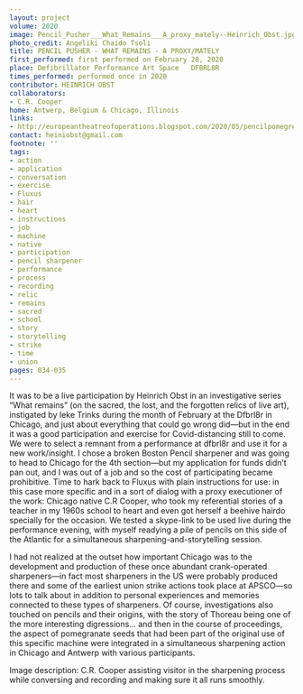 ```yaml
---
layout: project
volume: 2020
image: Pencil_Pusher___What_Remains___A_proxy_mately--Heinrich_Obst.jpg
photo_credit: Angeliki Chaido Tsoli
title: PENCIL PUSHER - WHAT REMAINS - A PROXY/MATELY
first_performed: first performed on February 28, 2020
place: Defibrillator Performance Art Space   DFBRL8R
times_performed: performed once in 2020
contributor: HEINRICH OBST
collaborators:
- C.R. Cooper
home: Antwerp, Belgium & Chicago, Illinois
links:
- http://europeantheatreofoperations.blogspot.com/2020/05/pencilpomegrenade-beehive.html
contact: heiniobst@gmail.com
footnote: ''
tags:
- action
- application
- conversation
- exercise
- Fluxus
- hair
- heart
- instructions
- job
- machine
- native
- participation
- pencil sharpener
- performance
- process
- recording
- relic
- remains
- sacred
- school
- story
- storytelling
- strike
- time
- union
pages: 034-035
---
```


It was to be a live participation by Heinrich Obst in an investigative series “What remains” (on the sacred, the lost, and the forgotten relics of live art), instigated by Ieke Trinks during the month of February at the Dfbrl8r in Chicago, and just about everything that could go wrong did—but in the end it was a good participation and exercise for Covid-distancing still to come. We were to select a remnant from a performance at dfbrl8r and use it for a new work/insight. I chose a broken Boston Pencil sharpener and was going to head to Chicago for the 4th section—but my application for funds didn’t pan out, and I was out of a job and so the cost of participating became prohibitive. Time to hark back to Fluxus with plain instructions for use: in this case more specific and in a sort of dialog with a proxy executioner of the work: Chicago native C.R Cooper, who took my referential stories of a teacher in my 1960s school to heart and even got herself a beehive hairdo specially for the occasion. We tested a skype-link to be used live during the performance evening, with myself readying a pile of pencils on this side of the Atlantic for a simultaneous sharpening-and-storytelling session. 

I had not realized at the outset how important Chicago was to the development and production of these once abundant crank-operated sharpeners—in fact most sharpeners in the US were probably produced there and some of the earliest union strike actions took place at APSCO—so lots to talk about in addition to personal experiences and memories connected to these types of sharpeners. Of course, investigations also touched on pencils and their origins, with the story of Thoreau being one of the more interesting digressions… and then in the course of proceedings, the aspect of pomegranate seeds that had been part of the original use of this specific machine were integrated in a simultaneous sharpening action in Chicago and Antwerp with various participants.

Image description: C.R. Cooper assisting visitor in the sharpening process while conversing and recording and making sure it all runs smoothly.